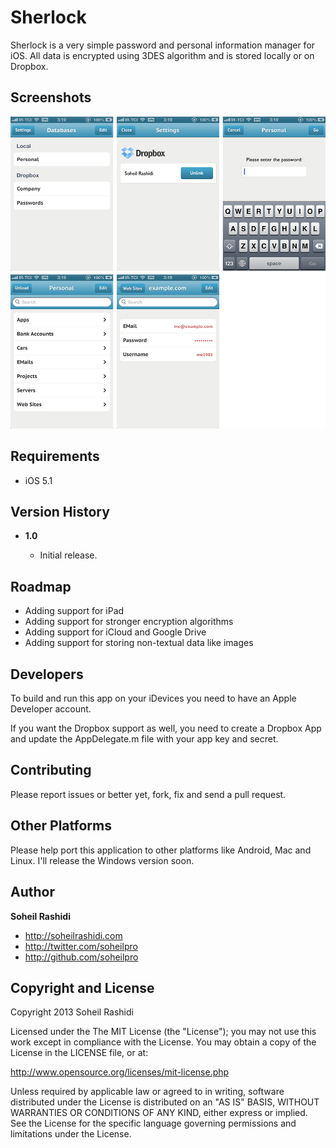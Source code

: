 # Sherlock
Sherlock is a very simple password and personal information manager for iOS. All data is encrypted using 3DES algorithm and is stored locally or on Dropbox.

## Screenshots
![Screenshots](/Screenshots.png)

## Requirements
+ iOS 5.1

## Version History
+ **1.0**

	+ Initial release.

## Roadmap
+ Adding support for iPad
+ Adding support for stronger encryption algorithms
+ Adding support for iCloud and Google Drive
+ Adding support for storing non-textual data like images

## Developers
To build and run this app on your iDevices you need to have an Apple Developer account.

If you want the Dropbox support as well, you need to create a Dropbox App and update the AppDelegate.m file with your app key and secret.

## Contributing
Please report issues or better yet, fork, fix and send a pull request.

## Other Platforms
Please help port this application to other platforms like Android, Mac and Linux. I'll release the Windows version soon.

## Author
**Soheil Rashidi**

+ http://soheilrashidi.com
+ http://twitter.com/soheilpro
+ http://github.com/soheilpro

## Copyright and License
Copyright 2013 Soheil Rashidi

Licensed under the The MIT License (the "License");
you may not use this work except in compliance with the License.
You may obtain a copy of the License in the LICENSE file, or at:

http://www.opensource.org/licenses/mit-license.php

Unless required by applicable law or agreed to in writing, software
distributed under the License is distributed on an "AS IS" BASIS,
WITHOUT WARRANTIES OR CONDITIONS OF ANY KIND, either express or implied.
See the License for the specific language governing permissions and
limitations under the License.
